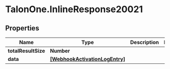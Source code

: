 # TalonOne.InlineResponse20021

## Properties
Name | Type | Description | Notes
------------ | ------------- | ------------- | -------------
**totalResultSize** | **Number** |  | 
**data** | [**[WebhookActivationLogEntry]**](WebhookActivationLogEntry.md) |  | 


